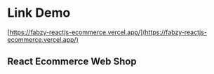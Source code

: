 # Link Demo
[https://fabzy-reactjs-ecommerce.vercel.app/](https://fabzy-reactjs-ecommerce.vercel.app/)

## React Ecommerce Web Shop
